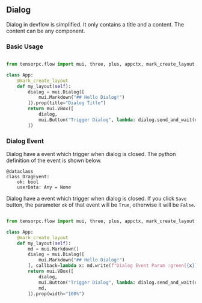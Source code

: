 ## Dialog

Dialog  in devflow is simplified. It only contains a title and a content. The content can be any component.

### Basic Usage

```Python

from tensorpc.flow import mui, three, plus, appctx, mark_create_layout

class App:
    @mark_create_layout
    def my_layout(self):
        dialog = mui.Dialog([
            mui.Markdown("## Hello Dialog!")
        ]).prop(title="Dialog Title")
        return mui.VBox([
            dialog,
            mui.Button("Trigger Dialog", lambda: dialog.send_and_wait(dialog.update_event(open=True))),
        ])


```

### Dialog Event

Dialog have a event which trigger when dialog is closed. The python definition of the event is shown below.

```
@dataclass
class DragEvent:
    ok: bool
    userData: Any = None
```

Dialog have a event which trigger when dialog is closed. If you click ```Save``` button, the parameter `ok` of that event will be ```True```, otherwise it will be ```False```.


```Python

from tensorpc.flow import mui, three, plus, appctx, mark_create_layout

class App:
    @mark_create_layout
    def my_layout(self):
        md = mui.Markdown()
        dialog = mui.Dialog([
            mui.Markdown("## Hello Dialog!")
        ], callback=lambda x: md.write(f"Dialog Event Param :green[{x}]")).prop(title="Dialog Title")
        return mui.VBox([
            dialog,
            mui.Button("Trigger Dialog", lambda: dialog.send_and_wait(dialog.update_event(open=True))),
            md,
        ]).prop(width="100%")

```
